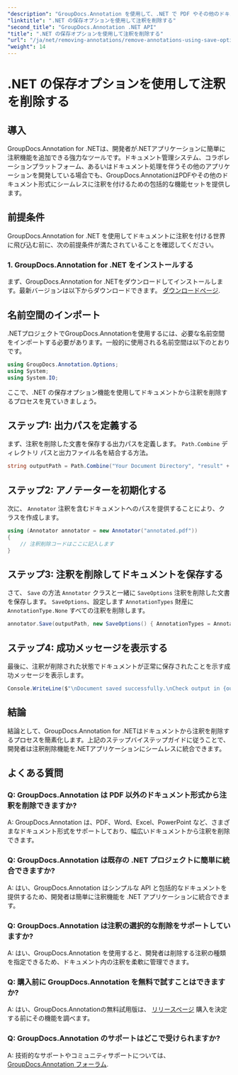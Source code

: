 ```yaml
---
"description": "GroupDocs.Annotation を使用して、.NET で PDF やその他のドキュメントから注釈を削除する方法を学びます。コード例を交えたステップバイステップのガイドです。"
"linktitle": ".NET の保存オプションを使用して注釈を削除する"
"second_title": "GroupDocs.Annotation .NET API"
"title": ".NET の保存オプションを使用して注釈を削除する"
"url": "/ja/net/removing-annotations/remove-annotations-using-save-options/"
"weight": 14
---
```


# .NET の保存オプションを使用して注釈を削除する

## 導入

GroupDocs.Annotation for .NETは、開発者が.NETアプリケーションに簡単に注釈機能を追加できる強力なツールです。ドキュメント管理システム、コラボレーションプラットフォーム、あるいはドキュメント処理を伴うその他のアプリケーションを開発している場合でも、GroupDocs.AnnotationはPDFやその他のドキュメント形式にシームレスに注釈を付けるための包括的な機能セットを提供します。

## 前提条件

GroupDocs.Annotation for .NET を使用してドキュメントに注釈を付ける世界に飛び込む前に、次の前提条件が満たされていることを確認してください。

### 1. GroupDocs.Annotation for .NET をインストールする

まず、GroupDocs.Annotation for .NETをダウンロードしてインストールします。最新バージョンは以下からダウンロードできます。 [ダウンロードページ](https://releases。groupdocs.com/annotation/net/).

## 名前空間のインポート

.NETプロジェクトでGroupDocs.Annotationを使用するには、必要な名前空間をインポートする必要があります。一般的に使用される名前空間は以下のとおりです。

```csharp
using GroupDocs.Annotation.Options;
using System;
using System.IO;
```


ここで、.NET の保存オプション機能を使用してドキュメントから注釈を削除するプロセスを見ていきましょう。

## ステップ1: 出力パスを定義する

まず、注釈を削除した文書を保存する出力パスを定義します。 `Path.Combine` ディレクトリ パスと出力ファイル名を結合する方法。

```csharp
string outputPath = Path.Combine("Your Document Directory", "result" + Path.GetExtension("input.pdf"));
```

## ステップ2: アノテーターを初期化する

次に、 `Annotator` 注釈を含むドキュメントへのパスを提供することにより、クラスを作成します。

```csharp
using (Annotator annotator = new Annotator("annotated.pdf"))
{
    // 注釈削除コードはここに記入します
}
```

## ステップ3: 注釈を削除してドキュメントを保存する

さて、 `Save` の方法 `Annotator` クラスと一緒に `SaveOptions` 注釈を削除した文書を保存します。 `SaveOptions`、設定します `AnnotationTypes` 財産に `AnnotationType.None` すべての注釈を削除します。

```csharp
annotator.Save(outputPath, new SaveOptions() { AnnotationTypes = AnnotationType.None });
```

## ステップ4: 成功メッセージを表示する

最後に、注釈が削除された状態でドキュメントが正常に保存されたことを示す成功メッセージを表示します。

```csharp
Console.WriteLine($"\nDocument saved successfully.\nCheck output in {outputPath}.");
```

## 結論

結論として、GroupDocs.Annotation for .NETはドキュメントから注釈を削除するプロセスを簡素化します。上記のステップバイステップガイドに従うことで、開発者は注釈削除機能を.NETアプリケーションにシームレスに統合できます。

## よくある質問

### Q: GroupDocs.Annotation は PDF 以外のドキュメント形式から注釈を削除できますか?

A: GroupDocs.Annotation は、PDF、Word、Excel、PowerPoint など、さまざまなドキュメント形式をサポートしており、幅広いドキュメントから注釈を削除できます。

### Q: GroupDocs.Annotation は既存の .NET プロジェクトに簡単に統合できますか?

A: はい、GroupDocs.Annotation はシンプルな API と包括的なドキュメントを提供するため、開発者は簡単に注釈機能を .NET アプリケーションに統合できます。

### Q: GroupDocs.Annotation は注釈の選択的な削除をサポートしていますか?

A: はい、GroupDocs.Annotation を使用すると、開発者は削除する注釈の種類を指定できるため、ドキュメント内の注釈を柔軟に管理できます。

### Q: 購入前に GroupDocs.Annotation を無料で試すことはできますか?

A: はい、GroupDocs.Annotationの無料試用版は、 [リリースページ](https://releases.groupdocs.com/) 購入を決定する前にその機能を調べます。

### Q: GroupDocs.Annotation のサポートはどこで受けられますか?

A: 技術的なサポートやコミュニティサポートについては、 [GroupDocs.Annotation フォーラム](https://forum。groupdocs.com/c/annotation/10).
